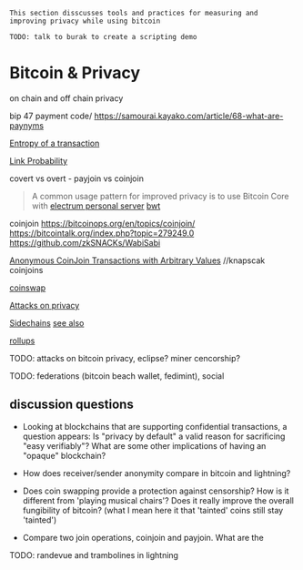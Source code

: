 ```
This section disscusses tools and practices for measuring and improving privacy while using bitcoin

TODO: talk to burak to create a scripting demo
```
# Bitcoin & Privacy

on chain and off chain privacy


bip 47 payment code/ https://samourai.kayako.com/article/68-what-are-paynyms

[Entropy of a transaction](https://gist.github.com/LaurentMT/e758767ca4038ac40aaf)

[Link Probability](https://gist.github.com/LaurentMT/d361bca6dc52868573a2)

covert vs overt - payjoin vs coinjoin

>A common usage pattern for improved privacy is to use Bitcoin Core with 
[electrum personal server](https://github.com/chris-belcher/electrum-personal-server)
[bwt](https://github.com/bwt-dev/bwt)


coinjoin 
    https://bitcoinops.org/en/topics/coinjoin/
        https://bitcointalk.org/index.php?topic=279249.0
        https://github.com/zkSNACKs/WabiSabi



[Anonymous CoinJoin Transactions with Arbitrary Values](https://www.comsys.rwth-aachen.de/fileadmin/papers/2017/2017-maurer-trustcom-coinjoin.pdf) //knapscak coinjoins


[coinswap](https://bitcoinops.org/en/topics/coinswap/)

[Attacks on privacy](https://en.bitcoin.it/wiki/Privacy#Blockchain_attacks_on_privacy)

[Sidechains](https://blockstream.com/sidechains.pdf)
    [see also](https://github.com/john-light/sidechains)

[rollups](https://github.com/john-light/validity-rollups/blob/main/validity_rollups_on_bitcoin.md) 

TODO: attacks on bitcoin privacy, eclipse? miner cencorship?

TODO: federations (bitcoin beach wallet, fedimint), social 


## discussion questions

- Looking at blockchains that are supporting confidential transactions, a question appears: Is "privacy by default" a valid reason for sacrificing "easy verifiably"? What are some other implications of having an "opaque" blockchain?

- How does receiver/sender anonymity compare in bitcoin and lightning?

- Does coin swapping provide a protection against censorship? How is it different from 'playing musical chairs'? Does it really improve the overall fungibility of bitcoin? (what I mean here it that 'tainted' coins still stay 'tainted')

- Compare two join operations, coinjoin and payjoin. What are the 

TODO: randevue and trambolines in lightning






<!-- ## maaay be relevant // or not really...

[softchains](https://gist.github.com/RubenSomsen/7ecf7f13dc2496aa7eed8815a02f13d1)
or here https://lists.linuxfoundation.org/pipermail/bitcoin-dev/2020-December/018331.html
[spacechains](https://medium.com/@RubenSomsen/21-million-bitcoins-to-rule-all-sidechains-the-perpetual-one-way-peg-96cb2f8ac302)
    https://www.youtube.com/watch?v=N2ow4Q34Jeg -->



